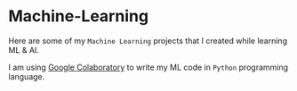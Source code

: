 # Machine-Learning

Here are some of my `Machine Learning` projects that I created while learning ML & AI.

I am using [Google Colaboratory](https://colab.research.google.com/ "Google Colaboratory") to write my ML code in `Python` programming language.
